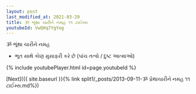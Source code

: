 ```yaml
---
layout: post
last_modified_at: 2021-03-29
title: ૐ ભૂંથા ચારીને નમહ ૧૧ ટાઈમ્સ
youtubeId: VwQHq7YgYog
---
```

 
 
 ૐ ભૂંથા ચારીને નમહ  
 
 -  ભૂત સાથે કોણ મુસાફરી કરે છે (પાંચ તત્વો / દુષ્ટ આત્માઓ) 
 
  
 
  
 
 
 
 
 
 


{% include youtubePlayer.html id=page.youtubeId %}
 
[Next]({{ site.baseurl }}{% link  split1/_posts/2013-09-11-ૐ પ્રેથાચારીને નમહ ૧૧ ટાઈમ્સ.md%})
 
